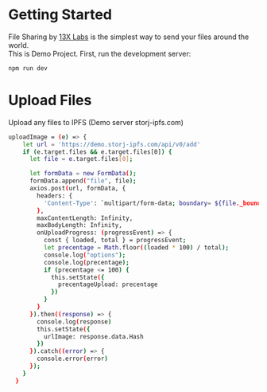 # Getting Started

File Sharing by <a href="https://www.13xlabs.com/" target="_blank">13X Labs</a> is the simplest way to send your files around the world. <br/> This is Demo Project.
First, run the development server:

```bash
npm run dev
```


# Upload Files 

Upload any files to IPFS (Demo server storj-ipfs.com)

```bash
uploadImage = (e) => { 
    let url = 'https://demo.storj-ipfs.com/api/v0/add'
    if (e.target.files && e.target.files[0]) {
      let file = e.target.files[0];

      let formData = new FormData();
      formData.append("file", file);
      axios.post(url, formData, {
        headers: {
          'Content-Type': `multipart/form-data; boundary= ${file._boundary}`,
        },
        maxContentLength: Infinity,
        maxBodyLength: Infinity,
        onUploadProgress: (progressEvent) => {
          const { loaded, total } = progressEvent;
          let precentage = Math.floor((loaded * 100) / total);
          console.log("options");
          console.log(precentage);
          if (precentage <= 100) {
            this.setState({
              precentageUpload: precentage
            })
          }
        }
      }).then((response) => {
        console.log(response)
        this.setState({
          urlImage: response.data.Hash
        })
      }).catch((error) => {
        console.error(error)
      });
    }
  }
```